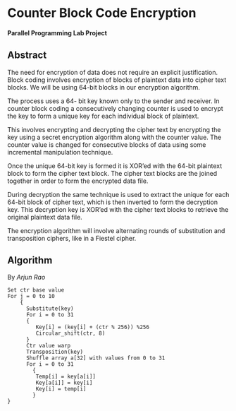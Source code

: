 # Counter Block Code Encryption

#### Parallel Programming Lab Project

## Abstract

The need for encryption of data does not require an explicit justification. Block coding involves encryption of blocks of plaintext data into cipher text blocks. We will be using 64-bit blocks in our encryption algorithm. 

The process uses a 64- bit key known only to the sender and receiver. In counter block coding a consecutively changing counter is used to encrypt the key to form a unique key for each individual block of plaintext. 

This involves encrypting and decrypting the cipher text by encrypting the key using a secret encryption algorithm along with the counter value. The counter value is changed for consecutive blocks of data using some incremental manipulation technique. 

Once the unique 64-bit key is formed it is XOR’ed with the 64-bit plaintext block to form the cipher text block. The cipher text blocks are the joined together in order to form the encrypted data file.

During decryption the same technique is used to extract the unique for each 64-bit block of cipher text, which is then inverted to form the decryption key. This decryption key is XOR’ed with the cipher text blocks to retrieve the original plaintext data file.

The encryption algorithm will involve alternating rounds of substitution and transposition ciphers, like in a Fiestel cipher.

## Algorithm

By _Arjun Rao_

```
Set ctr base valueFor j = 0 to 10    {      Substitute(key)      For i = 0 to 31      {         Key[i] = (key[i] + (ctr % 256)) %256         Circular_shift(ctr, 8)      }      Ctr value warp      Transposition(key)      Shuffle array a[32] with values from 0 to 31      For i = 0 to 31 
  		{         Temp[i] = key[a[i]]         Key[a[i]] = key[i]         Key[i] = temp[i]  		} 	
}
```

